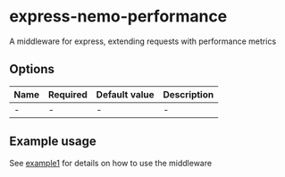 # express-nemo-performance

A middleware for express, extending requests with performance metrics

## Options

| Name | Required | Default value | Description |
| ---- | -------- | ------------- | ----------- |
| -    | -        | -             | -           |

## Example usage

See [example1](examples/example1) for details on how to use the middleware
